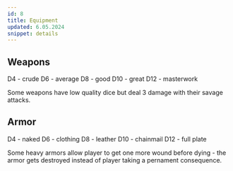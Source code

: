 ```yaml
---
id: 8
title: Equipment
updated: 6.05.2024
snippet: details
---
```


## Weapons

D4 - crude D6 - average D8 - good D10 - great D12 - masterwork

Some weapons have low quality dice but deal 3 damage with their savage attacks.

## Armor

D4 - naked D6 - clothing D8 - leather D10 - chainmail D12 - full plate

Some heavy armors allow player to get one more wound before dying - the armor
gets destroyed instead of player taking a pernament consequence.
